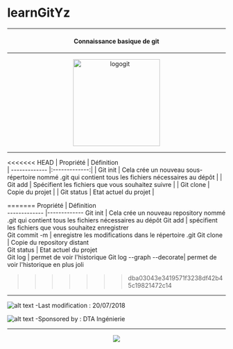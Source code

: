 ﻿# learnGitYz
***
<h4 align="center">
	Connaissance basique de git
</h4>


***
<p align="center">
 <img src="/images/git-logo.jpg" height="200px" alt="logogit">
</p>

***

<<<<<<< HEAD
| Propriété        | Définition    
| ------------- |:-------------:|
| Git init      | Cela crée un nouveau sous-répertoire nommé .git qui contient tous les fichiers nécessaires au dépôt | 
| Git add     | Spécifient les fichiers que vous souhaitez suivre    | 
| Git clone | Copie du projet      | 
| Git status | Etat actuel du projet      | 

=======
 Propriété        | Définition    
------------- |-------------
 Git init      | Cela crée un nouveau repository nommé .git qui contient tous les fichiers nécessaires au dépôt
 Git add     | spécifient les fichiers que vous souhaitez enregistrer   
 Git commit -m  | enregistre les modifications dans le répertoire .git
 Git clone | Copie du repository distant      
 Git status | Etat actuel du projet    
 Git log  | permet de voir l'historique 
 Git log  --graph --decorate| permet de voir l'historique en plus joli
>>>>>>> dba03043e3419571f3238df42b45c19821472c14

***


![alt text](/images/icones/heure.png  "Last modification :20/07/2018" )
 -Last modification : 20/07/2018 


![alt text](/images/icones/dta.png  "Last modification :20/07/2018" )
 -Sponsored by : DTA Ingénierie


***
<p align="center">
	<img src="https://media.giphy.com/media/hsqTki3l13fYA/giphy.gif" >
</p>


